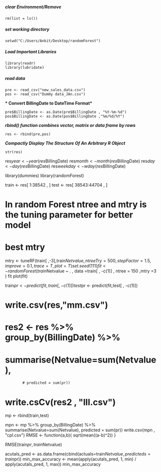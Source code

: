    ##### clear Environment/Remove

    rm(list = ls())

   ##### set working directory

    setwd("C:/Users/Ankit/Desktop/randomForest")

  ##### Load Important Libraries

    library(readr)
    library(lubridate)

   ##### read data

    pre <- read_csv("new_sales_data.csv")
    pos <- read_csv("Dummy data_JAn.csv")

  __* Convert BillingDate to DateTime Format*__

    pre$BillingDate <- as.Date(pre$BillingDate , "%Y-%m-%d")
    pos$BillingDate <- as.Date(pos$BillingDate ,"%m/%d/%Y")
    
   __*rbind() function combines vector, matrix or data frame by rows*__

    res <- rbind(pre,pos)

   __*Compactly Display The Structure Of An Arbitrary R Object*__

    str(res)

res$year <- year(res$BillingDate)
res$month <- month(res$BillingDate)
res$day <- day(res$BillingDate)
res$weekday <- wday(res$BillingDate)

library(dummies)
library(randomForest)

train <- res[ 1:38542 , ]
test <- res[ 38543:44704 , ]

# In random Forest ntree and mtry is the tuning parameter for better model
#  best mtry 
mtry <- tuneRF(train[ ,-3],train$Netvalue,ntreeTry = 500,stepFactor = 1.5,
               improve = 0.1,trace = T,plot = T)
set.seed(111)
fit <- randomForest(train$Netvalue ~ . , data =train[ , -c(1)] 
                    , ntree = 150 ,mtry =3 )
fit
plot(fit)

train$pr <- predict(fit,train[ , -c(1)])
test$pr <- predict(fit,test[ , -c(1)])

# write.csv(res,"mm.csv")

# res2 <- res %>% group_by(BillingDate) %>% 
  # summarise(Netvalue=sum(Netvalue),
            # predicted = sum(pr))
# write.csCv(res2 , "lll.csv")

mp <- rbind(train,test)

mpn <- mp %>% group_by(BillingDate) %>%
    summarise(Netvalue=sum(Netvalue),
              predicted = sum(pr))
write.csv(mpn , "cpl.csv")
RMSE <- function(a,b){
  sqrt(mean((a-b)^2))
}

RMSE(train$pr,train$Netvalue)

acutals_pred <- as.data.frame(cbind(actuals=train$Netvalue,predicteds=train$pr))
min_max_accuracy <- mean(apply(acutals_pred, 1, min) / apply(acutals_pred, 1, max)) 
min_max_accuracy

